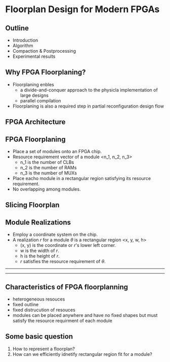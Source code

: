 # Floorplan Design for Modern FPGAs
## Outline
* Introduction 
* Algorithm
* Compaction & Postprocessing
* Experimental results

## Why FPGA Floorplaning?
* Floorplaning enbles
	* a divide-and-conquer approach to the physicla implementation
of large designs
	* parallel compilation
* Floorplaning is also a required step in partial
reconfiguration design flow

## FPGA Architecture

## FPGA Floorplaning
* Place a set of modules onto an FPGA chip.
* Resource requirement vector of a module <n_1, n_2, n_3>
	* n_1 is the number of CLBs
	* n_2 is the number of RAMs
	* n_3 is the number of MUXs
* Place eacho module in a rectangular region
satisfying its resource requirement.
* No overlapping among modules.

## Slicing Floorplan

## Module Realizations
* Employ a coordinate system on the chip.
* A realization $r$ for a module $\theta$ is a rectangular
region <x, y, w, h>
	* (x, y) is the coordinate or $r$'s lower left corner.
	* w is the width of $r$.
	* h is the height of $r$.
	* $r$ satisfies the resource requirement of $\theta$.

---
---

## Characteristics of FPGA floorplanning
* heterogeneous resouces
* fixed outline 
* fixed distrucution of resouces
* modules can be placed anywhere
and have no fixed shapes but
must satisfy
the resource requirment of each module

## Some basic question
1. How to represent a floorplan?
2. How can we efficiently idnetify rectangular region
fit for a module?
 
